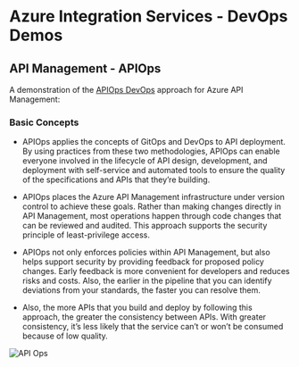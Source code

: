 # Azure Integration Services - DevOps Demos

## API Management - APIOps

A demonstration of the [APIOps DevOps](https://azure.github.io/apiops/) approach for Azure API Management:

### Basic Concepts

- APIOps applies the concepts of GitOps and DevOps to API deployment. By using practices from these two methodologies, APIOps can enable everyone involved in the lifecycle of API design, development, and deployment with self-service and automated tools to ensure the quality of the specifications and APIs that they’re building.

- APIOps places the Azure API Management infrastructure under version control to achieve these goals. Rather than making changes directly in API Management, most operations happen through code changes that can be reviewed and audited. This approach supports the security principle of least-privilege access.

- APIOps not only enforces policies within API Management, but also helps support security by providing feedback for proposed policy changes. Early feedback is more convenient for developers and reduces risks and costs. Also, the earlier in the pipeline that you can identify deviations from your standards, the faster you can resolve them.

- Also, the more APIs that you build and deploy by following this approach, the greater the consistency between APIs. With greater consistency, it’s less likely that the service can’t or won’t be consumed because of low quality.

![API Ops](https://docs.microsoft.com/en-us/azure/architecture/example-scenario/devops/media/automated-api-deployments-architecture-diagram.png)
